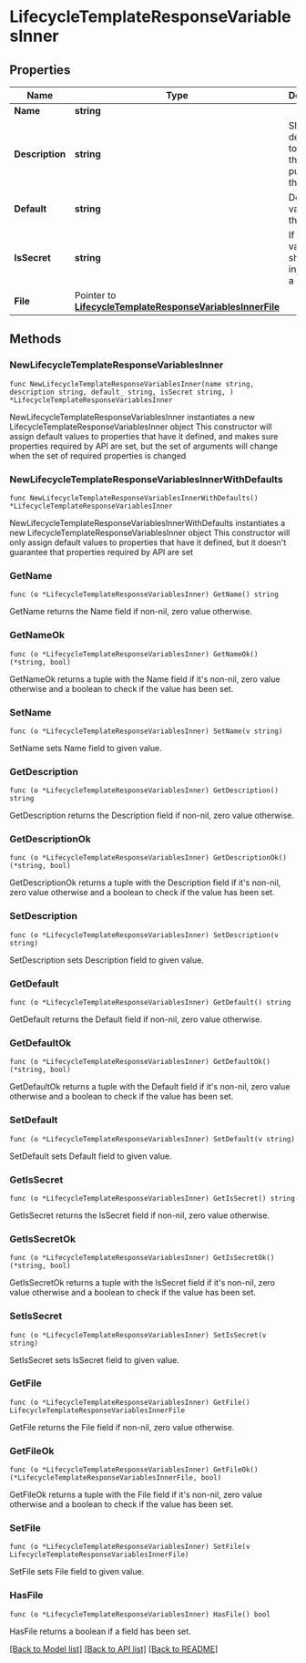 # LifecycleTemplateResponseVariablesInner

## Properties

Name | Type | Description | Notes
------------ | ------------- | ------------- | -------------
**Name** | **string** |  | 
**Description** | **string** | Short description to explain the purpose of the variable | 
**Default** | **string** | Default value for the variable | 
**IsSecret** | **string** | If the variable should be injected as a secret | 
**File** | Pointer to [**LifecycleTemplateResponseVariablesInnerFile**](LifecycleTemplateResponseVariablesInnerFile.md) |  | [optional] 

## Methods

### NewLifecycleTemplateResponseVariablesInner

`func NewLifecycleTemplateResponseVariablesInner(name string, description string, default_ string, isSecret string, ) *LifecycleTemplateResponseVariablesInner`

NewLifecycleTemplateResponseVariablesInner instantiates a new LifecycleTemplateResponseVariablesInner object
This constructor will assign default values to properties that have it defined,
and makes sure properties required by API are set, but the set of arguments
will change when the set of required properties is changed

### NewLifecycleTemplateResponseVariablesInnerWithDefaults

`func NewLifecycleTemplateResponseVariablesInnerWithDefaults() *LifecycleTemplateResponseVariablesInner`

NewLifecycleTemplateResponseVariablesInnerWithDefaults instantiates a new LifecycleTemplateResponseVariablesInner object
This constructor will only assign default values to properties that have it defined,
but it doesn't guarantee that properties required by API are set

### GetName

`func (o *LifecycleTemplateResponseVariablesInner) GetName() string`

GetName returns the Name field if non-nil, zero value otherwise.

### GetNameOk

`func (o *LifecycleTemplateResponseVariablesInner) GetNameOk() (*string, bool)`

GetNameOk returns a tuple with the Name field if it's non-nil, zero value otherwise
and a boolean to check if the value has been set.

### SetName

`func (o *LifecycleTemplateResponseVariablesInner) SetName(v string)`

SetName sets Name field to given value.


### GetDescription

`func (o *LifecycleTemplateResponseVariablesInner) GetDescription() string`

GetDescription returns the Description field if non-nil, zero value otherwise.

### GetDescriptionOk

`func (o *LifecycleTemplateResponseVariablesInner) GetDescriptionOk() (*string, bool)`

GetDescriptionOk returns a tuple with the Description field if it's non-nil, zero value otherwise
and a boolean to check if the value has been set.

### SetDescription

`func (o *LifecycleTemplateResponseVariablesInner) SetDescription(v string)`

SetDescription sets Description field to given value.


### GetDefault

`func (o *LifecycleTemplateResponseVariablesInner) GetDefault() string`

GetDefault returns the Default field if non-nil, zero value otherwise.

### GetDefaultOk

`func (o *LifecycleTemplateResponseVariablesInner) GetDefaultOk() (*string, bool)`

GetDefaultOk returns a tuple with the Default field if it's non-nil, zero value otherwise
and a boolean to check if the value has been set.

### SetDefault

`func (o *LifecycleTemplateResponseVariablesInner) SetDefault(v string)`

SetDefault sets Default field to given value.


### GetIsSecret

`func (o *LifecycleTemplateResponseVariablesInner) GetIsSecret() string`

GetIsSecret returns the IsSecret field if non-nil, zero value otherwise.

### GetIsSecretOk

`func (o *LifecycleTemplateResponseVariablesInner) GetIsSecretOk() (*string, bool)`

GetIsSecretOk returns a tuple with the IsSecret field if it's non-nil, zero value otherwise
and a boolean to check if the value has been set.

### SetIsSecret

`func (o *LifecycleTemplateResponseVariablesInner) SetIsSecret(v string)`

SetIsSecret sets IsSecret field to given value.


### GetFile

`func (o *LifecycleTemplateResponseVariablesInner) GetFile() LifecycleTemplateResponseVariablesInnerFile`

GetFile returns the File field if non-nil, zero value otherwise.

### GetFileOk

`func (o *LifecycleTemplateResponseVariablesInner) GetFileOk() (*LifecycleTemplateResponseVariablesInnerFile, bool)`

GetFileOk returns a tuple with the File field if it's non-nil, zero value otherwise
and a boolean to check if the value has been set.

### SetFile

`func (o *LifecycleTemplateResponseVariablesInner) SetFile(v LifecycleTemplateResponseVariablesInnerFile)`

SetFile sets File field to given value.

### HasFile

`func (o *LifecycleTemplateResponseVariablesInner) HasFile() bool`

HasFile returns a boolean if a field has been set.


[[Back to Model list]](../README.md#documentation-for-models) [[Back to API list]](../README.md#documentation-for-api-endpoints) [[Back to README]](../README.md)


